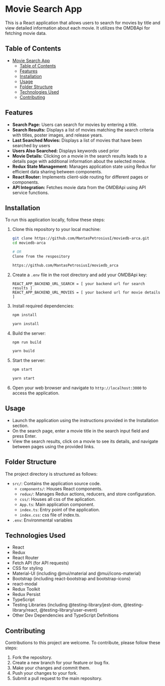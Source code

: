 # Movie Search App

This is a React application that allows users to search for movies by title and view detailed information about each movie. It utilizes the OMDBApi for fetching movie data.

## Table of Contents

- [Movie Search App](#movie-search-app)
  - [Table of Contents](#table-of-contents)
  - [Features](#features)
  - [Installation](#installation)
  - [Usage](#usage)
  - [Folder Structure](#folder-structure)
  - [Technologies Used](#technologies-used)
  - [Contributing](#contributing)

## Features

- **Search Page:** Users can search for movies by entering a title.
- **Search Results:** Displays a list of movies matching the search criteria with titles, poster images, and release years.
- **Last Searched Movies:** Displays a list of movies that have been searched by users
- **Users Also Searched:** Displays keywords used prior
- **Movie Details:** Clicking on a movie in the search results leads to a details page with additional information about the selected movie.
- **Redux State Management:** Manages application state using Redux for efficient data sharing between components.
- **React Router:** Implements client-side routing for different pages or components.
- **API Integration:** Fetches movie data from the OMDBApi using API service functions.

## Installation

To run this application locally, follow these steps:

1. Clone this repository to your local machine:

   ```bash
   git clone https://github.com/MantasPetrosiusI/moviedb-arca.git
   cd moviedb-arca

   # OR
   Clone from the respository

   https://github.com/MantasPetrosiusI/moviedb_arca
   ```

2. Create a `.env` file in the root directory and add your OMDBApi key:

   ```env
   REACT_APP_BACKEND_URL_SEARCH = [ your backend url for search results ]
   REACT_APP_BACKEND_URL_MOVIES = [ your backend url for movie details ]
   ```

3. Install required dependencies:

   ```bash
   npm install
   ```

   ```bash
   yarn install
   ```

4. Build the server:

   ```bash
   npm run build
   ```

   ```bash
   yarn build
   ```

5. Start the server:

   ```bash
   npm start
   ```

   ```bash
   yarn start
   ```

6. Open your web browser and navigate to `http://localhost:3000` to access the application.

## Usage

- Launch the application using the instructions provided in the Installation section.
- On the search page, enter a movie title in the search input field and press Enter.
- View the search results, click on a movie to see its details, and navigate between pages using the provided links.

## Folder Structure

The project directory is structured as follows:

- `src/`: Contains the application source code.
  - `components/`: Houses React components.
  - `redux/`: Manages Redux actions, reducers, and store configuration.
  - `css/`: Houses all css of the aplication.
  - `App.ts`: Main application component.
  - `index.ts`: Entry point of the application.
  - `index.css`: css file of index.ts.
- `.env`: Environmental variables

## Technologies Used

- React
- Redux
- React Router
- Fetch API (for API requests)
- CSS for styling
- Material-UI (including @mui/material and @mui/icons-material)
- Bootstrap (including react-bootstrap and bootstrap-icons)
- react-modal
- Redux Toolkit
- Redux Persist
- TypeScript
- Testing Libraries (including @testing-library/jest-dom, @testing-library/react, @testing-library/user-event)
- Other Dev Dependencies and TypeScript Definitions

## Contributing

Contributions to this project are welcome. To contribute, please follow these steps:

1. Fork the repository.
2. Create a new branch for your feature or bug fix.
3. Make your changes and commit them.
4. Push your changes to your fork.
5. Submit a pull request to the main repository.
